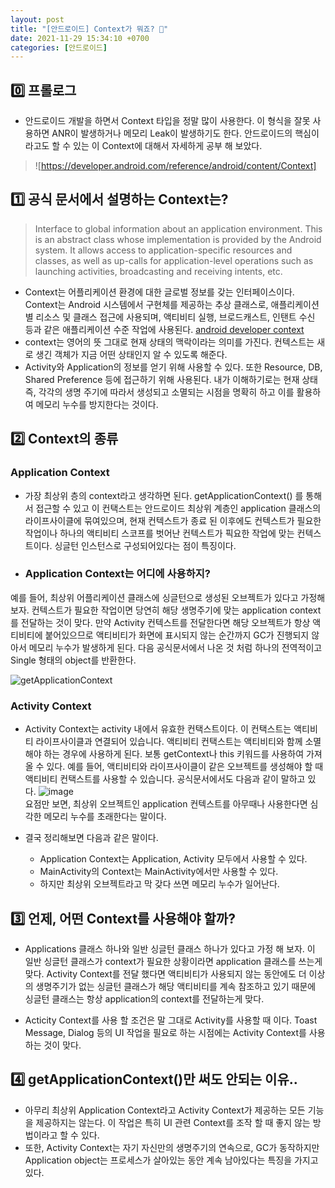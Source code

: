 ```yaml
---
layout: post
title: "[안드로이드] Context가 뭐죠? 📑"
date: 2021-11-29 15:34:10 +0700
categories: [안드로이드]
---
```


## 0️⃣ 프롤로그
 * 안드로이드 개발을 하면서 Context 타입을 정말 많이 사용한다. 이 형식을 잘못 사용하면 ANR이 발생하거나 메모리 Leak이 발생하기도 한다. 안드로이드의 핵심이라고도 할 수 있는 이 Context에 대해서 자세하게 공부 해 보았다.
 > ![https://developer.android.com/reference/android/content/Context]

## 1️⃣ 공식 문서에서 설명하는 Context는?
> Interface to global information about an application environment. This is an abstract class whose implementation is provided by the Android system. It allows access to application-specific resources and classes, as well as up-calls for application-level operations such as launching activities, broadcasting and receiving intents, etc.

 * Context는 어플리케이션 환경에 대한 글로벌 정보를 갖는 인터페이스이다. Context는 Android 시스템에서 구현체를 제공하는 추상 클래스로, 애플리케이션 별 리소스 및 클래스 접근에 사용되며, 액티비티 실행, 브로드캐스트, 인탠트 수신 등과 같은 애플리케이션 수준 작업에 사용된다.
 [android developer context](developer.android.com/reference/android/content/Context)
 * context는 영어의 뜻 그대로 현재 상태의 맥락이라는 의미를 가진다. 컨텍스트는 새로 생긴 객체가 지금 어떤 상태인지 알 수 있도록 해준다.
 * Activity와 Application의 정보를 얻기 위해 사용할 수 있다. 또한 Resource, DB, Shared Preference 등에 접근하기 위해 사용된다. 내가 이해하기로는 현재 상태 즉, 각각의 생명 주기에 따라서 생성되고 소멸되는 시점을 명확히 하고 이를 활용하여 메모리 누수를 방지한다는 것이다.

## 2️⃣ Context의 종류
 ### Application Context
 * 가장 최상위 층의 context라고 생각하면 된다. getApplicationContext() 를 통해서 접근할 수 있고 이 컨택스트는 안드로이드 최상위 계층인 application 클래스의 라이프사이클에 묶여있으며, 현재 컨텍스트가 종료 된 이후에도 컨텍스트가 필요한 작업이나 하나의 액티비티 스코프를 벗어난 컨텍스트가 픽요한 작업에 맞는 컨텍스트이다. 싱글턴 인스턴스로 구성되어있다는 점이 특징이다.
 * ### Application Context는 어디에 사용하지?
 예를 들어, 최상위 어플리케이션 클래스에 싱글턴으로 생성된 오브젝트가 있다고 가정해보자. 컨텍스트가 필요한 작업이면 당연히 해당 생명주기에 맞는 application context를 전달하는 것이 맞다. 만약 Activity 컨텍스트를 전달한다면 해당 오브젝트가 항상 액티비티에 붙어있으므로 액티비티가 화면에 표시되지 않는 순간까지 GC가 진행되지 않아서 메모리 누수가 발생하게 된다. 다음 공식문서에서 나온 것 처럼 하나의 전역적이고 Single 형태의 object를 반환한다.

 ![getApplicationContext](https://user-images.githubusercontent.com/27722059/143963200-ebeaf089-130d-4235-beac-b5c87901bbfe.png)

 ### Activity Context
 * Activity Context는 activity 내에서 유효한 컨택스트이다. 이 컨택스트는 액티비티 라이프사이클과 연결되어 있습니다. 액티비티 컨택스트는 액티비티와 함께 소멸해야 하는 경우에 사용하게 된다. 보통 getContext나 this 키워드를 사용하여 가져올 수 있다. 예를 들어, 액티비티와 라이프사이클이 같은 오브젝트를 생성해야 할 때 액티비티 컨택스트를 사용할 수 있습니다. 공식문서에서도 다음과 같이 말하고 있다.
 ![image](https://user-images.githubusercontent.com/27722059/145498734-b49b0b9f-f4ea-4f52-af20-290185c3ab3d.png)   
 요점만 보면, 최상위 오브젝트인 application 컨텍스트를 아무때나 사용한다면 심각한 메모리 누수를 초래한다는 말이다.

 * 결국 정리해보면 다음과 같은 말이다.
    - Application Context는 Application, Activity 모두에서 사용할 수 있다.
    - MainActivity의 Context는 MainActivity에서만 사용할 수 있다.
    - 하지만 최상위 오브젝트라고 막 갖다 쓰면 메모리 누수가 일어난다.

## 3️⃣ 언제, 어떤 Context를 사용해야 할까?
 * Applications 클래스 하나와 일반 싱글턴 클래스 하나가 있다고 가정 해 보자. 이 일반 싱글턴 클래스가 context가 필요한 상황이라면 application 클래스를 쓰는게 맞다. Activity Context를 전달 했다면 액티비티가 사용되지 않는 동안에도 더 이상의 생명주기가 없는 싱글턴 클래스가 해당 액티비티를 계속 참조하고 있기 때문에 싱글턴 클래스는 항상 application의 context를 전달하는게 맞다.

 * Acticity Context를 사용 할 조건은 말 그대로 Activity를 사용할 때 이다. Toast Message, Dialog 등의 UI 작업을 필요로 하는 시점에는 Activity Context를 사용하는 것이 맞다.

## 4️⃣ getApplicationContext()만 써도 안되는 이유..
 * 아무리 최상위 Application Context라고 Activity Context가 제공하는 모든 기능을 제공하지는 않는다. 이 작업은 특히 UI 관련 Context를 조작 할 때 좋지 않는 방법이라고 할 수 있다.
 * 또한, Activity Context는 자기 자신만의 생명주기의 연속으로, GC가 동작하지만 Application object는 프로세스가 살아있는 동안 계속 남아있다는 특징을 가지고 있다.